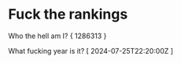 # Fuck the rankings

Who the hell am I?
{ 1286313 }

What fucking year is it?
[ 2024-07-25T22:20:00Z ]

